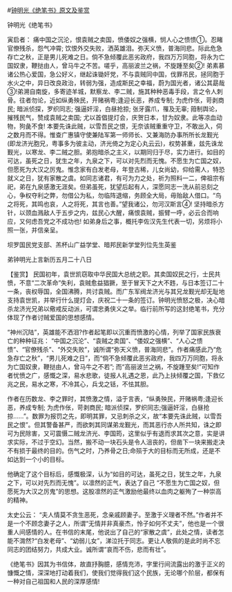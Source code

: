#[钟明光《绝笔书》原文及鉴赏](https://www.vrrw.net/wx/10306.html)

钟明光《绝笔书》

寅启者： 痛中国之沉沦，恨袁贼之卖国，愤倭奴之强横，悯人心之愦愦①。忍睹官僚残杀，怨气冲霄; 饮恨外交失败，洒英雄泪。弥天义愤，普海同悲。际此危急存亡之秋，正是男儿死难之日。倘不急倾覆此恶劣政府，我四万万同胞，将永为亡国奴隶，鞭挞由人，曾马牛之不苦。嗟乎，高丽波兰之祸，不旋踵至矣②! 弟素慕诸公热心爱国，急公好义，继起诛锄奸党，不与袁贼同中国，伐罪吊民，拯同胞于水火之中，异日改良政治，转弱为强，造成斯民之幸福，蔚为国光者，诸公其勗哉③!弟溯自南旋，多寄迹羊城，默察龙、李二贼，施其种种恶毒手段，言之令人刺骨。往者勿论，近如纵勇殃民，开赌祸粤;逢迎长恶，养成专制; 为虎作伥，苛剥商民; 暗派侦探，罗织同志; 强逼奸淫，白昼抢掠; 张牙露爪，罹及无辜; 箝制舆论，摧残民气，赞成袁贼之卖国; 尤以首倡提灯会，庆贺日本，甘为奴隶。此等凉血动物，狗彘不食! 本要先诛此贼，以雪吾民之恨，无奈该贼重重守卫，不敢出入，伺之数月而不得。惟查广惠镇守使兼陆军第一师师长、又兼海防办事所所长龙觐光 (即龙济光胞兄，粤事多为彼主动，济光倚之为定心丸云云)，权势甚重，兹先诛龙觐光，以寒龙、李二贼之胆。弟抱暗杀之主义，以期同归于尽，实力进行。如目的可达，虽死之日，犹生之年，九泉之下，可以对先烈而无愧。不愿生为亡国之奴，但愿死为大汉之厉鬼。惟念家有白发老母，年登古稀，儿女尚幼，仰给需人，特恐就义之日，犹有家散之虞。如同志诸君，有可为力之处，祈为照料一二，俾祖宗有祀，弟在九泉感激无涯矣。但弟虽死，犹望后起有人，深愿同志一洗从前忌刻之心，争权夺利之弊，勿借公为私，勿临阵退缩，务顾全大局，毋贻敌人借口。“鸟之将死，其鸣也哀，人之将死，其言也善。”望我诸公，勿河汉斯言④! 坚持暗杀方针，以颈血溅敌人于五步之内，兹民心大醒，痛恨袁贼，振臂一呼，必云合而响应，又何虑吾党之不成功也! 如弟身后之事，概托李佐汉先生代表一切，另烦将小照一张，并信亲呈。

坝罗国民党支部、羔杯山广益学堂、暗邦民新学堂列位先生英鉴

弟钟明光上言新历五月二十八日



【鉴赏】 民国初年，袁世凯窃取中华民国大总统之职。其卖国奴民之行，士民共愤，不意“二次革命”失利，袁贼愈益猖獗，至于冒天下之大不韪，与日本签订二十一条，丧权辱国，全国沸腾，共讨袁贼。而广东军阀龙济光与其兄龙觐光却无耻地支持袁世凯，并举行什么提灯会，庆祝二十一条的签订。钟明光愤怒之极，决心暗杀龙济光兄弟以儆戒反动派，可谓忠勇侠义之举。临行前所写的这封绝笔书，充分体现了作者讨贼爱国的思想感情。

“神州沉陆”，英雄能不洒泪?作者起笔即以沉重而愤激的心情，列举了国家民族衰亡的种种征兆： “中国之沉沦”、“袁贼之卖国”、“倭奴之强横”、“人心之愦愦”、“官僚残杀”、“外交失败”，诚所谓“弥天义愤，普海同悲”。作者痛感此乃“危急存亡之秋”，“男儿死难之日”，而“倘不急倾覆此恶劣政府，我四万万同胞，将永为亡国奴隶，鞭挞由人，曾马牛之不若”; 而“高丽波兰之祸，不旋踵至矣!”可知作者忧愤之广，感慨之深，易水悲歌，徒报人礼遇之恩，此乃上扶倾覆之国，下救亿兆之民，易水之寒，不冷其心，兵戈之铦，不怯其胆。

作者在历数龙、李之罪时，其愤激之情，溢于言表，“纵勇殃民，开赌祸粤;逢迎长恶，养成专制; 为虎作伥，苛剥商民; 暗派侦探，罗织同志;强逼奸淫，白昼抢掠……”。数罪为报罚之先，即明其罪，又忌刺杀之义，故“本要先诛此贼，以雪吾民之恨”。但其警备甚严，而欲刺其同谋弟龙觐光，而其恶行亦人所共知，诛之即可为民除害，又可震慑二贼龙济光、李国筠，这里似乎有退而求其次之意，实是讲求实际，不过于空幻。当然，搬不动一块石头是令人沮丧的，但凿下一块来搬走决不有损于最终的目的。伤气之时，乃养骨之日;命殒于大的目标而无所成，还是不如达到一个小的目标。

他确定了这个目标后，感慨极深，认为“如目的可达，虽死之日，犹生之年，九泉之下，可以对先烈而无愧”。以凛然的正气，表达了自己 “不愿生为亡国之奴，但愿死为大汉之厉鬼”的思想。这股凛然的正气激励他最终以血肉之躯殉了一种崇高的精神。

太史公云： “夫人情莫不贪生恶死，念亲戚顾妻子。至激于义理者不然。”作者并不是一个不顾念妻子之人，所谓“无情并非真豪杰，怜子如何不丈夫”，他也是一个很重人间感情的人。在书信的末尾，他说出了自己的“家散之虞”，此处之情，读者怎能不潸然?“白发老母”、“幼弱儿女”，涕泣托于同志。更让人敬佩的是此时尚不忘同志的团结努力，共成大业。诚所谓“哀而不伤，悲而有壮”。

《绝笔书》因其为书信体，故直抒胸臆，感情充沛，字里行间流露出的激于正义的慷慨之情，深深地打动着我们，使我们觉得我们这个民族，无论哪个阶层，都保有一种对自己祖国和人民的深厚感情!

